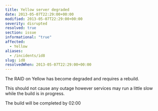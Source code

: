 ```yaml
---
title: Yellow server degraded
date: 2013-05-07T22:29:00+00:00
modified: 2013-05-07T22:29:00+00:00
severity: disrupted
resolved: true
section: issue
informational: "true"
affected:
  - Yellow
aliases:
  - /incidents/id8
slug: id8
resolvedWhen: 2013-05-07T22:29:00+00:00
---
```


The RAID on Yellow has become degraded and requires a rebuild.

This should not cause any outage however services may run a little slow while the build is in progress.

The build will be completed by 02:00


